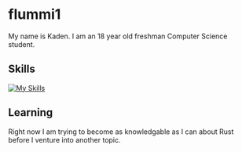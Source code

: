 # flummi1
My name is Kaden. 
I am an 18 year old freshman Computer Science student.

## Skills
[![My Skills](https://skillicons.dev/icons?i=rust,python,c,cpp)](https://skillicons.dev)

## Learning
Right now I am trying to become as knowledgable as I can about Rust before I venture into another topic. 

<!--
**flummi1/flummi1** is a ✨ _special_ ✨ repository because its `README.md` (this file) appears on your GitHub profile.

Here are some ideas to get you started:

- 🔭 I’m currently working on ...
- 🌱 I’m currently learning ...
- 👯 I’m looking to collaborate on ...
- 🤔 I’m looking for help with ...
- 💬 Ask me about ...
- 📫 How to reach me: ...
- 😄 Pronouns: ...
- ⚡ Fun fact: ...
-->

